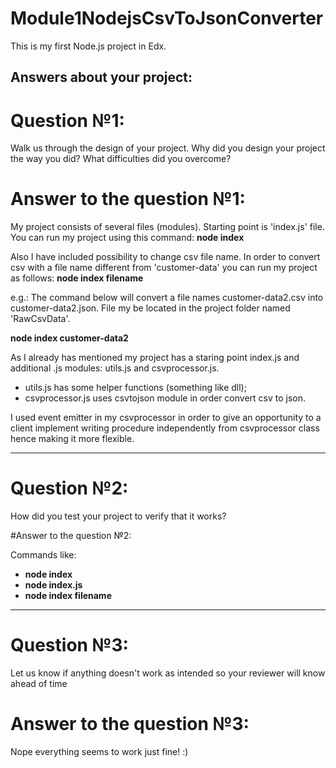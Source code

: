 # Module1NodejsCsvToJsonConverter
This is my first Node.js project in Edx.

Answers about your project:
------------------------------------------------------------------------------
# Question №1:
Walk us through the design of your project. Why did you design your project the way you did? What difficulties did you overcome?

# Answer to the question №1:

My project consists of several files (modules).
Starting point is 'index.js' file.
You can run my project using this command:
**node index**

Also I have included possibility to change csv file name.
In order to convert csv with a file name different from 'customer-data' you can run my project as follows:
**node index filename**

e.g.: 
The command below will convert a file names customer-data2.csv into customer-data2.json.
File my be located in the project folder named 'RawCsvData'.

**node index customer-data2**

As I already has mentioned my project has a staring point index.js and
additional .js modules: utils.js and csvprocessor.js.

- utils.js has some helper functions (something like dll);
- csvprocessor.js uses csvtojson module in order convert csv to json.

I used event emitter in my csvprocessor in order to give an opportunity to a client implement
writing procedure independently from csvprocessor class hence making it more flexible.

------------------------------------------------------------------------------
# Question №2:
How did you test your project to verify that it works? 

#Answer to the question №2:

Commands like: 
- **node index**
- **node index.js**
- **node index filename**
------------------------------------------------------------------------------
# Question №3:

Let us know if anything doesn't work as intended so your reviewer will know ahead of time

# Answer to the question №3:

Nope everything seems to work just fine! :)